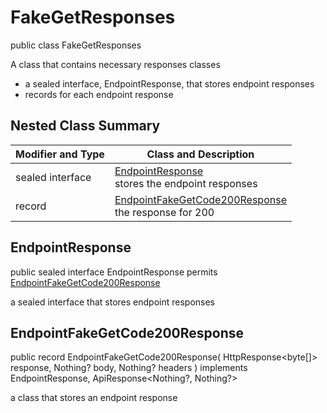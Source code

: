 # FakeGetResponses

public class FakeGetResponses

A class that contains necessary responses classes
- a sealed interface, EndpointResponse, that stores endpoint responses
- records for each endpoint response

## Nested Class Summary
| Modifier and Type | Class and Description |
| ----------------- | --------------------- |
| sealed interface | [EndpointResponse](#endpointresponse)<br> stores the endpoint responses |
| record | [EndpointFakeGetCode200Response](#endpointfakegetcode200response)<br> the response for 200 |

## EndpointResponse
public sealed interface EndpointResponse permits<br>
[EndpointFakeGetCode200Response](#endpointfakegetcode200response)

a sealed interface that stores endpoint responses

## EndpointFakeGetCode200Response
public record EndpointFakeGetCode200Response(
    HttpResponse<byte[]> response,
    Nothing? body,
    Nothing? headers
) implements EndpointResponse, ApiResponse<Nothing?, Nothing?><br>

a class that stores an endpoint response

